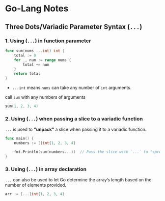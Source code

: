 # Go-Lang Notes

## Three Dots/Variadic Parameter Syntax (`...`)

### 1. Using (`...`) in function parameter

```go
func sum(nums ...int) int {
    total := 0
    for _, num := range nums {
        total += num
    }
    return total
}
```

- `...int` means `nums` can take any number of `int` arguments.

call `sum` with any numbers of arguments

```go
sum(1, 2, 3, 4)
```

### 2. Using (`...`) when passing a slice to a variadic function

`...` is used to **"unpack"** a slice when passing it to a variadic function.

```go
func main() {
    numbers := []int{1, 2, 3, 4}

    fmt.Println(sum(numbers...))  // Pass the slice with `...` to "spread" it
}
```

### 3. Using (`...`) in array declaration

`...` can also be used to let Go determine the array’s length based on the number of elements provided.

```go
arr := [...]int{1, 2, 3, 4}
```
